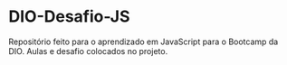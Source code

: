 # DIO-Desafio-JS

Repositório feito para o aprendizado em JavaScript para o Bootcamp da DIO. Aulas e desafio colocados no projeto.

